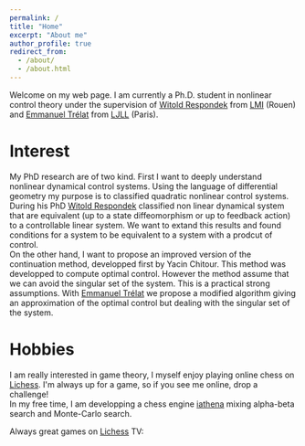 ```yaml
---
permalink: /
title: "Home"
excerpt: "About me"
author_profile: true
redirect_from: 
  - /about/
  - /about.html
---
```


Welcome on my web page. I am currently a Ph.D. student in nonlinear control theory under the supervision of [Witold Respondek](http://lmi.insa-rouen.fr/membres/9-membres/professeurs/19-respondek-witold.html) from [LMI](http://lmi.insa-rouen.fr/) (Rouen) and [Emmanuel Trélat](https://www.ljll.math.upmc.fr/trelat/) from [LJLL](https://www.ljll.math.upmc.fr/) (Paris). <br/>

# Interest
My PhD research are of two kind. First I want to deeply understand nonlinear dynamical control systems. Using the language of differential geometry my purpose is to classified quadratic nonlinear control systems. During his PhD [Witold Respondek](http://lmi.insa-rouen.fr/membres/9-membres/professeurs/19-respondek-witold.html) classified non linear dynamical system that are equivalent (up to a state diffeomorphism or up to feedback action) to a controllable linear system. We want to extand this results and found conditions for a system to be equivalent to a system with a prodcut of control. <br/>
On the other hand, I want to propose an improved version of the continuation method, developped first by Yacin Chitour. This method was developped to compute optimal control. However the method assume that we can avoid the singular set of the system. This is a practical strong assumptions. With  [Emmanuel Trélat](https://www.ljll.math.upmc.fr/trelat/) we propose a modified algorithm giving an approximation of the optimal control but dealing with the singular set of the system. <br/>


# Hobbies
I am really interested in game theory, I myself enjoy playing online chess on [Lichess](https://lichess.org/@/tschmoderer). I'm always up for a game, so if you see me online, drop a challenge! <br/>
In my free time, I am developping a chess engine [iathena](https://github.com/tschmoderer/iathena) mixing alpha-beta search and Monte-Carlo search. 

Always great games on [Lichess](https://lichess.org) TV: <br/>
<center>
<script src="https://lichess.org/tv/embed?theme=auto&bg=auto"></script>
</center>

<br/>

